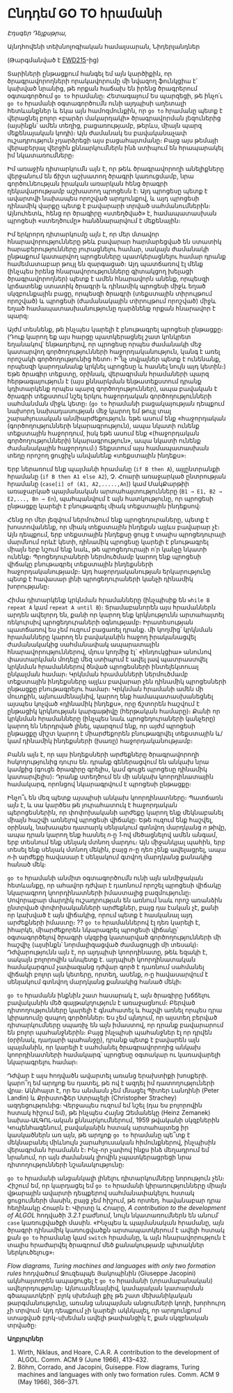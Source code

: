 
# Ընդդեմ GO TO հրամանի

_Էդսգեր Դեյքսթրա_,

Այնդհովենի տեխնոլոգիական համալսարան, Նիդերլանդներ

(Թարգմանված է [EWD215](https://www.cs.utexas.edu/users/EWD/transcriptions/EWD02xx/EWD215.html)-ից)

Տարիների ընթացքում հանգել եմ այն կարծիքին, որ ծրագրավորողների որակավորումը մի նվազող ֆունկցիա է՝ կախված նրանից, թե որքան հաճախ են իրենց ծրագրերում օգտագործում `go to` հրամանը։ Հետագայում ես պարզեցի, թե ինչո՛ւ `go to` հրամանի օգտագործումն ունի այդպիսի աղետալի հետևանքներ և եկա այն համոզմունքին, որ `go to` հրամանը պետք է վերացնել բոլոր «բարձր մակարդակի» ծրագրավորման լեզուներից (այսինքն՝ ամեն տեղից, բացառությամբ, թերևս, միայն պարզ մեքենայական կոդի)։ Այն ժամանակ ես բավականաչափ ուշադրություն չդարձրեցի այս բացահայտմանը։ Բայց այս թեմայի վերաբերյալ վերջին քննարկումներն ինձ ստիպում են հրապարակել իմ նկատառումները։

Իմ առաջին դիտարկումն այն է, որ թեև ծրագրավորողի անելիքները վերջանում են ճիշտ աշխատող ծրագրի կառուցմամբ, նրա գործունեության իրական առարկան հենց ծրագրի ղեկավարությամբ աշխատող պրոցեսն է։ Այդ պրոցեսը պետք է ավարտվի նախապես որոշված արդյունքով, և այդ պրոցեսի դինամիկ վարքը պետք է բավարարի տրված սահմանումներին։ Այնուհետև, հենց որ ծրագիրը «ստեղծված» է, համապատասխան պրոցեսի «ստեղծումը» հանձնարարվում է մեքենային։

Իմ երկրորդ դիտարկումը այն է, որ մեր մտավոր հնարավորությունները թեև բավարար հարմարեցված են ստատիկ հարաբերությունները յուրացնելու համար, սակայն ժամանակի ընթաքում կատարվող պրոցեսները պատկերացնելու համար դրանք համեմատաբար թույլ են զարգացած։ Այդ պատճառով էլ մենք (ինչպես իրենց հնարավորությունները գիտակցող խելացի ծրագրավորողներ) պետք է ամեն հնարավորն անենք, որպեսզի կրճատենք ստատիկ ծրագրի և դինամիկ պրոցեսի միջև եղած սկզբունքային բացը, որպեսզի ծրագրի (տեքստային տիրույթում որոշված) և պրոցեսի (ժամանակային տիրույթում որոշված) միջև եղած համապատասխանությունը դարձնենք որքան հնարավոր է պարզ։

Այժմ տեսնենք, թե ինչպես կարելի է բնութագրել պրոցեսի ընթացքը։ (Դուք կարող եք այս հարցը պատկերացնել շատ կոնկրետ եղանակով՝ ենթադրելով, որ պրոցեսը որպես ժամանակի մեջ կատարվող գործողությունների հաջորդականություն, կանգ է առել որոշակի գործողությունից հետո։ Ի՞նչ տվյալներ պետք է ունենանք, որպեսզի կարողանանք կրկնել պրոցեսը և հասնել նույն այդ կետին։) Եթե ծրագիր տեքստը, օրինակ, վերագրման հրամաների պարզ հերթագայություն է (այս քննարկման ենթատեքստում դրանք կդիտարկենք որպես պարզ գործողություններ), ապա բավական է ծրագրի տեքստում նշել երկու հաջորդական գործողությունների սահմանման միջև կետը։ (`go to` հրամանի բացակայության դեպքում նախորդ նախադասության մեջ կարող եմ թույլ տալ շարահյուսական անմիարժեքություն․ եթե ասում ենք «հաջորդական (գործողությունների նկարագրություն), ապա նկատի ունենք տեքստային հաջորդում, իսկ եթե ասում ենք «(հաջորդական գործողությունների) նկարագրություն», ապա նկատի ունենք ժամանակային հաջորդում։) Տեքստում այս համապատասխան տեղը որոշող ցուցիչն անվանենք «տեքստային ինդեքս»։

Երբ ներառում ենք պայմանի հրամանը (`if B then A`), այլընտրանքի հրամանը (`if B then A1 else A2`), Չ. Հոարի առաջարկած ընտրության հրամանը (`case[i] of (A1, A2,.....,An`)) կամ ՄակՔարթիի առաջարկած պայմանական արտահայտությունները (`B1 → E1, B2 → E2,..., Bn → En`), պահպանվում է այն հատկությունը, որ պրոցեսի ընթացքը կարելի է բնութագրել միակ տեքստային ինդեքսով։

Հենց որ մեր լեզվում ներմուծում ենք պրոցեդուրաները, պետք է խոստովանենք, որ միակ տեքստային ինդեքսն այլևս բավարար չէ։ Այն դեպքում, երբ տեքստային ինդեքսը ցույց է տալիս պրոցեդուրայի մարմնում որևէ կետի, դինամիկ պրոցեսը կարելի է բնութագրել միայն երբ նշում ենք նաև, թե պրոցեդուրայի ո՛ր կանչը նկատի ունենք։ Պրոցեդուրաների ներմուծմամբ կարող ենք պրոցեսի վիճակը բնութագրել տեքստային ինդեքսների հաջորդականությամբ։ Այդ հաջորդականության երկարությունը պետք է հավասար լինի պրոցեդուրաների կանչի դինամիկ խորությանը։

Հիմա դիտարկենք կրկնման հրամանները (ինչպիսիք են `while B repeat A` կամ `repeat A until B`)։ Տրամաբանորեն այս հրամաններն արդեն ավելորդ են, քանի որ կարող ենք կրկնությունն արտահայտել ռեկուրսիվ պրոցեդուրաների օգնությամբ։ Իրատեսության պատճառով ես չեմ ուզում բացառել դրանք․ մի կողմից՝ կրկնման հրամանները կարող են բավականին հաջող իրականացվել ժամանակակից սահմանափակ ապարատային հնարավորություններով, մյուս կողմից էլ` «ինդուկցիա» անունով փաստարկման մոդելը մեզ ստիպում է ավել լավ պատրաստվել կրկնման հրամաններով ծնված պրոցեսների ինտելեկտուալ ընկալման համար։ Կրկնման հրամանների ներմուծմամբ տեքստային ինդեքսները այլևս բավարար չեն դինամիկ պրոցեսների ընթացքը բնութագրելու համար։ Կրկնման հրամանի ամեն մի մուտքին, այնուամենայնիվ, կարող ենք համապատասխանեցնել այսպես կոչված «դինամիկ ինդեքս», որը ճշտորեն հաշվում է ընթացիկ կրկնության կարգաթիվը (հերթական համարը)։ Քանի որ կրկնման հրամանները (ինչպես նաև պրոցեդուրաների կանչերը) կարող են ներդրված լինել, պարզում ենք, որ այժմ պրոցեսի ընթացքը միշտ կարող է միարժեքորեն բնութագրվել տեքստային և/կամ դինամիկ ինդեքսների (խառը) հաջորդականությամբ։

Բանն այն է, որ այս ինդեքսների արժեքները ծրագրավորողի հսկողությունից դուրս են․ դրանք գեներացվում են անկախ նրա կամքից (գուցե ծրագիրը գրելիս, կամ գուցե պրոցեսը դինամիկ կատարվելիս)։ Դրանք ստեղծում են մի անկախ կոորդինատային համակարգ, որոնցով նկարագրվում է պրոցեսի ընթացքը։

Ինչո՞ւ են մեզ պետք այսպիսի անկախ կոորդինատները։ Պատճառն այն է, և սա կարծես թե յուրահատուկ է հաջորդական պերոցեսներին, որ փոփոխականի արժեքը կարող ենք մեկնաբանել միայն հաշվի առնելով պրոցեսի վիճակը։ Եթե ուզում ենք հաշվել, օրինակ, նախապես դատարկ սենյակում գտնվող մարդկանց _n_ թիվը, ապա դրան կարող ենք հասնել _n_֊ը _1_֊ով մեծացնելով ամեն անգամ, երբ տեսնում ենք սենյակ մտնող մարդու։ Այն միջանկյալ պահին, երբ տեսել ենք սենյակ մտնող մեկին, բայց _n_-ը դեռ չենք ավելացրել, ապա _n_֊ի արժեքը հավասար է սենյակում գտվող մարդկանց քանակից հանած մեկ։

`go to` հրամանի անմիտ օգտագործումն ունի այն անմիջական հետևանքը, որ ահավոր դժվար է դառնում որոշել պրոցեսի վիճակը նկարագրող կոորդինատների իմաստալից բազմությունը։ Սովորաբար մարդիկ ուշադրության են առնում նաև որոշ առանձին ընտրված փոփոխականների արժեքներ, բայց դա էական չէ, քանի որ կախված է այն վիճակից, որում պետք է հասկանալ այդ արժեքների իմաստը։ ?? `go to` հրամաններով էլ դեռ կարելի է, իհարկե, միարժեքորեն նկարագրել պրոցեսի վիճակը՝ օգտագործելով ծրագրի սկզբից կատարված գործողությունների մի հաշվիչ (այսինքն՝ նորմալիզացված ժամացույցի մի տեսակ)։ Դժվարությունն այն է, որ այդպիսի կոորդինատը, թեև եզակի է, սակայն բոլորովին անպետք է․ այդպիսի կոորդինատական համակարգում չափազանց դժվար գործ է դառնում սահմանել վիճակի բոլոր այն կետերը, որտեղ, ասենք, _n_֊ը հավասարվում է սենյակում գտնվող մարդկանց քանակից հանած մեկի։

`go to` հրամանն ինքնին շատ հասարակ է, այն ծրագիրը խճճելու բավականին մեծ գայթակղություն է առաջացնում։ Բերված դիտողությունները կարելի է գնահատել և հաշվի առնել որպես դրա կիրառումը զսպող գործոններ։ Ես չեմ պնդում, որ այստեղ բերված դիտարկումները սպառիչ են այն իմաստով, որ դրանք բավարարում են բոլոր պահանջներին։ Բայց ինչպիսի պահանջներ էլ որ դրվեն (օրինակ, դադարի պահանջը), դրանք պետք է բավարեն այն պայմանին, որ կարելի է սահմանել ծրագրավորողից անկախ կոորդինատների համակարգ՝ պրոցեսը օգտակար ու կառավարելի նկարագրելու համար։

Դժվար է այս հոդվածն ավարտել առանց երախտիքի խոսքերի. կարո՞ղ եմ արդյոք ես դատել, թե ով է ազդել իմ դատողություների վրա։ Ակնհայտ է, որ ես անմասն չեմ մնացել Պիտեր Լանդինի (Peter Landin) և Քրիստոֆեր Ստրաչեյի (Christopher Strachey) ազդեցությունից։ Վերջապես ուզում եմ նշել (դա ես բոլորովին հստակ հիշում եմ), թե ինչպես Հայնց Զեմանեկը (Heinz Zemanek) նախա֊ԱԼԳՈԼ֊ական քննարկումներում, 1959 թվականի սկզբներին Կոպենհագենում, բավականին հստակ արտահայտեց իր կասկածներն առ այն, թե արդյոք `go to` հրամանը պե՞տք է մեկնաբանել միևնույն շարահյուսական հիմունքներով, ինչպիսին վերագրման հրամանն է։ Ինչ֊որ չափով ինքս ինձ մեղադրում եմ նրանում, որ այն ժամանակ լիովին չպատկերացրեցի նրա դիտողությունների նշանակությունը։

`go to` հրամանի անցանկալի լինելու դիտարկումները նորություն չեն։ Հիշում եմ, որ կարդացել եմ `go to` հրամանի կիրառությունները միայն վթարային ավարտի դեպքերով սահմանափակելու հստակ ցուցումների մասին, բայց չեմ հիշում, թե որտեղ. հավանաբար դրա հեղինակը Հոարն է։ Վիրտը և Հոարը, _A contribution to the development of ALGOL_ հոդվածի _3.2.1_ բաժնում, նույն նկատառումներն են անում՝ `case` կառուցվածքի մասին. «Ինչպես և պայմանական հրամանը, այն ծրագրի դինամիկ կառուցվածքն արտապատկերում է ավելի հստակ քան `go to` հրամանը կամ `switch` հրամանը, և այն հնարավորություն է տալիս հրաժարվել ծրագրում մեծ քանակությամբ պիտակներ ներկուծելուց»։

_Flow diagrams, Turing machines and languages with only two formation rules_ հոդվածում Ջուզեպպե Յակոպինին (Giuseppe Jacopini) ակնհայտորեն ապացուցել է `go to` հրամանի (տրամաբանական) ավելորդությունը։ Այնուամենայնիվ, կամայական կատարման գծապատկերի՝ բլոկ սխեմայի քիչ թե շատ մեխանիկական թարգմանությունը, առանց անպայման անցումների կոդի, խորհուրդ չի տրվում։ Այդ դեպքում չի կարելի ակնկալել, որ արդյունքում ստացված բլոկ-սխեման ավելի թափանցիկ է, քան սկզբնական տրվածը։

__Աղբյուրներ__

1. Wirth, Niklaus, and Hoare, C.A.R. A contribution to the development of ALGOL. Comm. ACM 9 (June 1966), 413–432.
2. Böhm, Corrado, and Jacopini, Guiseppe. Flow diagrams, Turing machines and languages with only two formation rules. Comm. ACM 9 (May 1966), 366–371.
